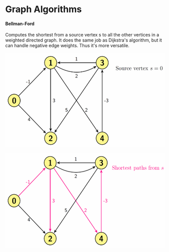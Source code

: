 Graph Algorithms
=================================

#### Bellman-Ford
Computes the shortest from a source vertex s to all the other vertices in a weighted directed graph. It does the same job as Dijkstra's algorithm, but it can handle negative edge weights. Thus it's more versatile. 
<p align="center">
<img src="images/bellmanford1.png" height="300" alt="Screenshot"/>
</p>

<p align="center">
<img src="images/bellmanford2.png" height="300" alt="Screenshot"/>
</p>

